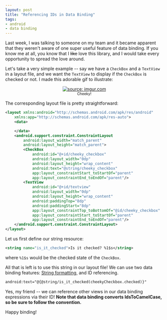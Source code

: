 ```yaml
---
layout: post
title: "Referencing IDs in Data Binding"
tags:
- android
- data binding
---
```

Last week, I was talking to someone on my team and it became apparent that they weren't aware of one super useful feature of data binding. If you know me at all, you know that I ~~like~~ love this library, and I would take every opportunity to spread the love around.

Let's take a very simple example -- say we have a `CheckBox` and a `TextView` in a layout file, and we want the `TextView` to display if the `CheckBox` is checked or not. I made this adorable gif to illustrate:
<p style="text-align: center"><a href="Cheeky!">
    <a href="https://imgur.com/xWn7lh2"><img src="https://i.imgur.com/xWn7lh2.gif" title="source: imgur.com" /></a><br />
<small>Cheeky!</small></p>  

The corresponding layout file is pretty straightforward:
```xml
<layout xmlns:android="http://schemas.android.com/apk/res/android"
    xmlns:app="http://schemas.android.com/apk/res-auto">
    <data>

    </data>
    <android.support.constraint.ConstraintLayout
        android:layout_width="match_parent"
        android:layout_height="match_parent">
        <CheckBox
            android:id="@+id/cheeky_checkbox"
            android:layout_width="0dp"
            android:layout_height="wrap_content"
            android:text="@string/cheeky_checkbox"
            app:layout_constraintStart_toStartOf="parent"
            app:layout_constraintEnd_toEndOf="parent"/>
        <TextView
            android:id="@+id/textview"
            android:layout_width="0dp"
            android:layout_height="wrap_content"
            android:paddingTop="8dp"
            android:paddingStart="8dp"
            app:layout_constraintTop_toBottomOf="@id/cheeky_checkbox"
            app:layout_constraintStart_toStartOf="parent"
            app:layout_constraintEnd_toEndOf="parent"/>
    </android.support.constraint.ConstraintLayout>
</layout>
```
Let us first define our string resource:
```xml
<string name="is_it_checked">Is it checked? %1$s</string>
```
where `%1$s` would be the checked state of the `CheckBox`.

All that is left is to use this string in our layout file! We can use two data binding features: [String formatting](https://developer.android.com/topic/libraries/data-binding/expressions#resources), and ID referencing.
```xml
android:text="@{@string/is_it_checked(cheekyCheckbox.checked)}"
```

Yes, my friend -- we can reference other views in our data binding expressions via their ID! **Note that data binding converts IdsToCamelCase, so be sure to follow the convention.**

Happy binding!